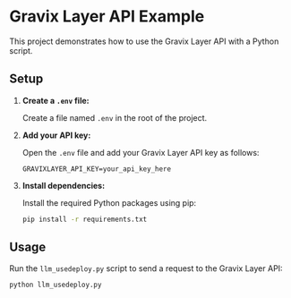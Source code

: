 # Gravix Layer API Example

This project demonstrates how to use the Gravix Layer API with a Python script.

## Setup

1.  **Create a `.env` file:**

    Create a file named `.env` in the root of the project.

2.  **Add your API key:**

    Open the `.env` file and add your Gravix Layer API key as follows:

    ```
    GRAVIXLAYER_API_KEY=your_api_key_here
    ```

3.  **Install dependencies:**

    Install the required Python packages using pip:

    ```bash
    pip install -r requirements.txt
    ```

## Usage

Run the `llm_usedeploy.py` script to send a request to the Gravix Layer API:

```bash
python llm_usedeploy.py
```
